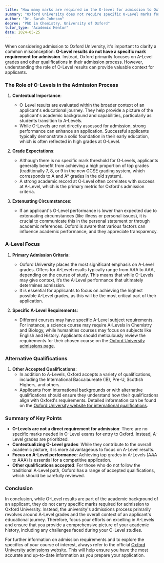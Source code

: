 ```yaml
---
title: "How many marks are required in the O-level for admission to Oxford University?"
summary: "Oxford University does not require specific O-Level marks for admission, focusing instead on A-Level grades and other qualifications."
author: "Dr. Sarah Johnson"
degree: "PhD in Chemistry, University of Oxford"
tutor_type: "Academic Mentor"
date: 2024-05-25
---
```


When considering admission to Oxford University, it's important to clarify a common misconception: **O-Level results do not have a specific mark requirement for admission**. Instead, Oxford primarily focuses on A-Level grades and other qualifications in their admission process. However, understanding the role of O-Level results can provide valuable context for applicants.

### The Role of O-Levels in the Admission Process

1. **Contextual Importance**:
   - O-Level results are evaluated within the broader context of an applicant's educational journey. They help provide a picture of the applicant's academic background and capabilities, particularly as students transition to A-Levels.
   - While O-Levels are not directly assessed for admission, strong performance can enhance an application. Successful applicants typically demonstrate a solid foundation in their early education, which is often reflected in high grades at O-Level.

2. **Grade Expectations**:
   - Although there is no specific mark threshold for O-Levels, applicants generally benefit from achieving a high proportion of top grades (traditionally 7, 8, or 9 in the new GCSE grading system, which corresponds to A and A* grades in the old system). 
   - A strong academic record at O-Level often correlates with success at A-Level, which is the primary metric for Oxford's admission criteria.

3. **Extenuating Circumstances**:
   - If an applicant's O-Level performance is lower than expected due to extenuating circumstances (like illness or personal issues), it is crucial to communicate this in the personal statement or through academic references. Oxford is aware that various factors can influence academic performance, and they appreciate transparency.

### A-Level Focus

1. **Primary Admission Criteria**:
   - Oxford University places the most significant emphasis on A-Level grades. Offers for A-Level results typically range from A*A*A to AAA, depending on the course of study. This means that while O-Levels may give context, it’s the A-Level performance that ultimately determines admission.
   - It is essential for applicants to focus on achieving the highest possible A-Level grades, as this will be the most critical part of their application.

2. **Specific A-Level Requirements**:
   - Different courses may have specific A-Level subject requirements. For instance, a science course may require A-Levels in Chemistry and Biology, while humanities courses may focus on subjects like English and History. Applicants should meticulously review the requirements for their chosen course on the [Oxford University admissions page](https://www.ox.ac.uk/admissions/undergraduate/courses/admission-requirements/uk-qualifications).

### Alternative Qualifications

1. **Other Accepted Qualifications**:
   - In addition to A-Levels, Oxford accepts a variety of qualifications, including the International Baccalaureate (IB), Pre-U, Scottish Highers, and others. 
   - Applicants from international backgrounds or with alternative qualifications should ensure they understand how their qualifications align with Oxford's requirements. Detailed information can be found on the [Oxford University website for international qualifications](https://www.ox.ac.uk/admissions/graduate/international-applicants/international-qualifications).

### Summary of Key Points

- **O-Levels are not a direct requirement for admission**: There are no specific marks needed in O-Level exams for entry to Oxford. Instead, A-Level grades are prioritized.
- **Contextualizing O-Level grades**: While they contribute to the overall academic picture, it is more advantageous to focus on A-Level results.
- **Focus on A-Level performance**: Achieving top grades in A-Levels (A*A*A to AAA) is essential for a competitive application.
- **Other qualifications accepted**: For those who do not follow the traditional A-Level path, Oxford has a range of accepted qualifications, which should be carefully reviewed.

### Conclusion

In conclusion, while O-Level results are part of the academic background of an applicant, they do not carry specific marks required for admission to Oxford University. Instead, the university's admissions process primarily revolves around A-Level grades and the overall context of an applicant's educational journey. Therefore, focus your efforts on excelling in A-Levels and ensure that you provide a comprehensive picture of your academic history, including any challenges faced during your O-Level studies.

For further information on admission requirements and to explore the specifics of your course of interest, always refer to the official [Oxford University admissions website](https://www.ox.ac.uk/admissions). This will help ensure you have the most accurate and up-to-date information as you prepare your application.
    